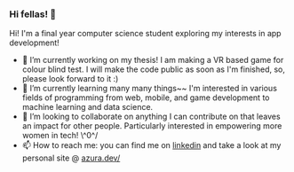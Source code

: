 ### Hi fellas! 👋

Hi! I'm a final year computer science student exploring my interests in app development!

- 🔭 I’m currently working on my thesis! I am making a VR based game for colour blind test. I will make the code public as soon as I'm finished, so, please look forward to it :)
- 🌱 I’m currently learning many many things~~ I'm interested in various fields of programming from web, mobile, and game development to machine learning and data science. 
- 👯 I’m looking to collaborate on anything I can contribute on that leaves an impact for other people. Particularly interested in empowering more women in tech! \\^0^/
- 📫 How to reach me: you can find me on [linkedin](https://www.linkedin.com/in/azurast/) and take a look at my personal site @ [azura.dev/](azura.dev/)

